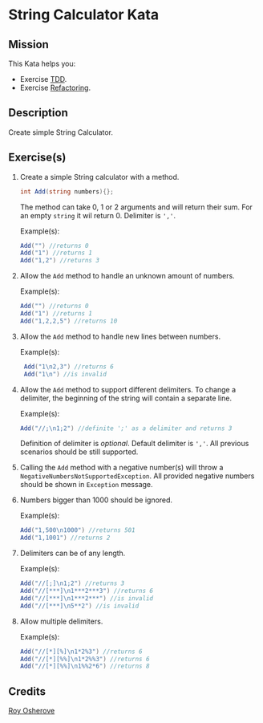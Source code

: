 # String Calculator Kata

## Mission

This Kata helps you:
* Exercise [TDD][tdd].
* Exercise [Refactoring](https://en.wikipedia.org/wiki/Code_refactoring).

## Description

Create simple String Calculator.

## Exercise(s)

1. Create a simple String calculator with a method.
    ```cs 
    int Add(string numbers){}; 
    ``` 
    The method can take 0, 1 or 2 arguments and will return their sum. For an empty `string` it wil return 0. Delimiter is `','`.
    
    Example(s): 

    ```cs
    Add("") //returns 0
    Add("1") //returns 1
    Add("1,2") //returns 3
    ```

2. Allow the `Add` method to handle an unknown amount of numbers.

    Example(s): 

    ```cs
    Add("") //returns 0
    Add("1") //returns 1
    Add("1,2,2,5") //returns 10 
    ```

3. Allow the `Add` method to handle new lines between numbers.

    Example(s): 

    ```cs
     Add("1\n2,3") //returns 6
     Add("1\n") //is invalid
    ```

4. Allow the `Add` method to support different delimiters. To change a delimiter, the beginning of the string will contain a separate line.

    Example(s): 
    ```cs
    Add("//;\n1;2") //definite ';' as a delimiter and returns 3
    ```
     Definition of delimiter is  _optional_. Default delimiter is `','`. All previous scenarios should be still supported.

5. Calling the `Add` method with a negative number(s) will throw a `NegativeNumbersNotSupportedException`. 
All provided negative numbers should be shown in  ```Exception``` message.

6. Numbers bigger than 1000 should be ignored.

    Example(s):
    ```cs
    Add("1,500\n1000") //returns 501
    Add("1,1001") //returns 2
    ```

7. Delimiters can be of any length.

    Example(s):
    
    ```cs
    Add("//[;]\n1;2") //returns 3
    Add("//[***]\n1***2***3") //returns 6
    Add("//[***]\n1***2***") //is invalid
    Add("//[***]\n5**2") //is invalid
    ```

8. Allow multiple delimiters.

    Example(s):
    
    ```cs
    Add("//[*][%]\n1*2%3") //returns 6
    Add("//[*][%%]\n1*2%%3") //returns 6
    Add("//[*][%%]\n1%%2*6") //returns 8
    ```

## Credits

[Roy Osherove](http://osherove.com/)

[game-of-life]: https://en.wikipedia.org/wiki/Conway%27s_Game_of_Life
[tdd]: https://en.wikipedia.org/wiki/Test-driven_development